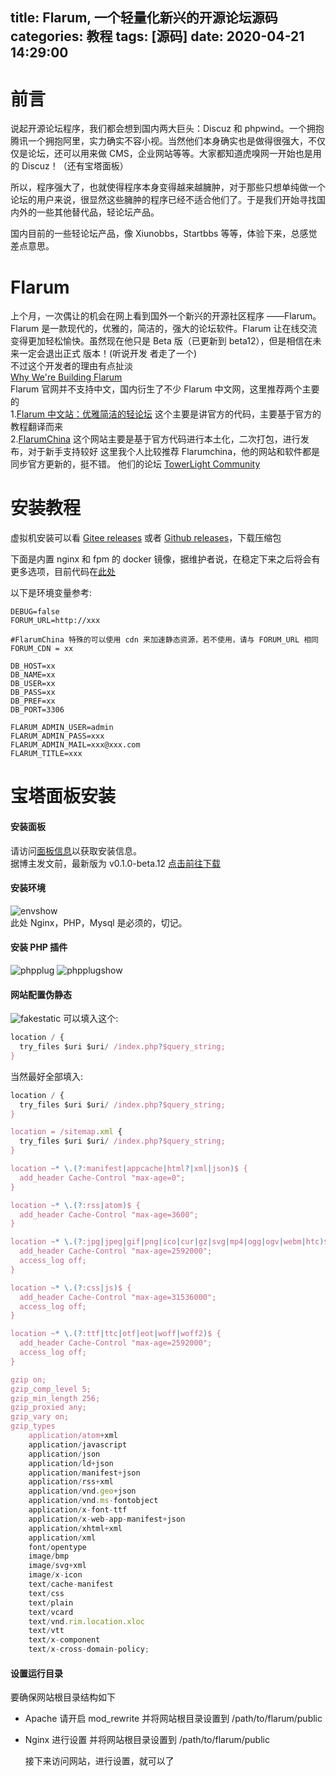 title: Flarum, 一个轻量化新兴的开源论坛源码
categories: 教程
tags: [源码]
date: 2020-04-21 14:29:00
---
前言
===

说起开源论坛程序，我们都会想到国内两大巨头：Discuz 和 phpwind。一个拥抱腾讯一个拥抱阿里，实力确实不容小视。当然他们本身确实也是做得很强大，不仅仅是论坛，还可以用来做 CMS，企业网站等等。大家都知道虎嗅网一开始也是用的 Discuz！（还有宝塔面板）

所以，程序强大了，也就使得程序本身变得越来越臃肿，对于那些只想单纯做一个论坛的用户来说，很显然这些臃肿的程序已经不适合他们了。于是我们开始寻找国内外的一些其他替代品，轻论坛产品。

国内目前的一些轻论坛产品，像 Xiunobbs，Startbbs 等等，体验下来，总感觉差点意思。

Flarum
===
上个月，一次偶让的机会在网上看到国外一个新兴的开源社区程序 ——Flarum。  
Flarum 是一款现代的，优雅的，简洁的，强大的论坛软件。Flarum 让在线交流变得更加轻松愉快。虽然现在他只是 Beta 版（已更新到 beta12），但是相信在未来一定会退出正式 版本！(听说开发
者走了一个)  
不过这个开发者的理由有点扯淡   
[Why We're Building Flarum](https://flarum.org/story/)  
Flarum 官网并不支持中文，国内衍生了不少 Flarum 中文网，这里推荐两个主要的  
1.[Flarum 中文站：优雅简洁的轻论坛](https://www.flarum.org.cn/) 这个主要是讲官方的代码，主要基于官方的教程翻译而来  
2.[FlarumChina](https://www.flarumchina.org/) 这个网站主要是基于官方代码进行本土化，二次打包，进行发布，对于新手支持较好
这里我个人比较推荐 Flarumchina，他的网站和软件都是同步官方更新的，挺不错。
他们的论坛 [TowerLight Community](https://flarum.atowerlight.cn/)

安装教程
===
虚拟机安装可以看 [Gitee releases](https://gitee.com/FlarumChina/flarum) 或者 [Github releases](https://github.com/skywalker512/FlarumChina/releases/tag/v0.1.0-beta.12)，下载压缩包  

下面是内置 nginx 和 fpm 的 docker 镜像，据维护者说，在稳定下来之后将会有更多选项，目前代码在[此处](https://gitee.com/FlarumChina/flarum)


以下是环境变量参考:
```
DEBUG=false
FORUM_URL=http://xxx

#FlarumChina 特殊的可以使用 cdn 来加速静态资源，若不使用，请与 FORUM_URL 相同
FORUM_CDN = xx 

DB_HOST=xx
DB_NAME=xx
DB_USER=xx
DB_PASS=xx
DB_PREF=xx
DB_PORT=3306

FLARUM_ADMIN_USER=admin
FLARUM_ADMIN_PASS=xxx
FLARUM_ADMIN_MAIL=xxx@xxx.com
FLARUM_TITLE=xxx
```
宝塔面板安装
===
#### 安装面板
请访问[面板信息](https://bt.cn/download/linux.html)以获取安装信息。  
据博主发文前，最新版为 v0.1.0-beta.12 [点击前往下载](https://gitee.com/FlarumChina/FlarumChina/attach_files/350061/download)
#### 安装环境  
![envshow](https://pan.johnsonran.cn/AliDrive/Blog-IMG/Flarum/1.png)  
此处 Nginx，PHP，Mysql 是必须的，切记。  
#### 安装 PHP 插件
![phpplug](https://pan.johnsonran.cn/AliDrive/Blog-IMG/Flarum/2.png)
![phpplugshow](https://pan.johnsonran.cn/AliDrive/Blog-IMG/Flarum/3.png)
#### 网站配置伪静态
![fakestatic](https://pan.johnsonran.cn/AliDrive/Blog-IMG/Flarum/4.png)
可以填入这个:
```javascript
location / {
  try_files $uri $uri/ /index.php?$query_string;
}
```
当然最好全部填入:
```javascript
location / {
  try_files $uri $uri/ /index.php?$query_string;
}

location = /sitemap.xml { 
  try_files $uri $uri/ /index.php?$query_string; 
}

location ~* \.(?:manifest|appcache|html?|xml|json)$ {
  add_header Cache-Control "max-age=0";
}

location ~* \.(?:rss|atom)$ {
  add_header Cache-Control "max-age=3600";
}

location ~* \.(?:jpg|jpeg|gif|png|ico|cur|gz|svg|mp4|ogg|ogv|webm|htc)$ {
  add_header Cache-Control "max-age=2592000";
  access_log off;
}

location ~* \.(?:css|js)$ {
  add_header Cache-Control "max-age=31536000";
  access_log off;
}

location ~* \.(?:ttf|ttc|otf|eot|woff|woff2)$ {
  add_header Cache-Control "max-age=2592000";
  access_log off;
}

gzip on;
gzip_comp_level 5;
gzip_min_length 256;
gzip_proxied any;
gzip_vary on;
gzip_types
    application/atom+xml
    application/javascript
    application/json
    application/ld+json
    application/manifest+json
    application/rss+xml
    application/vnd.geo+json
    application/vnd.ms-fontobject
    application/x-font-ttf
    application/x-web-app-manifest+json
    application/xhtml+xml
    application/xml
    font/opentype
    image/bmp
    image/svg+xml
    image/x-icon
    text/cache-manifest
    text/css
    text/plain
    text/vcard
    text/vnd.rim.location.xloc
    text/vtt
    text/x-component
    text/x-cross-domain-policy;
```
#### 设置运行目录
要确保网站根目录结构如下  
* Apache 请开启 mod_rewrite 并将网站根目录设置到 /path/to/flarum/public
* Nginx 进行设置 并将网站根目录设置到 /path/to/flarum/public
 
 
   接下来访问网站，进行设置，就可以了